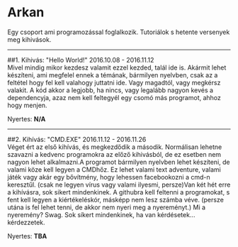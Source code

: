 # Arkan
Egy csoport ami programozással foglalkozik. Tutoriálok s hetente versenyek meg kihivások.

---

##1. Kihivás: "Hello World!"
2016.10.08 - 2016.11.12  
Mivel mindig mikor kezdesz valamit ezzel kezded, talál ide is. Akármit lehet készíteni, ami megfelel ennek a témának, bármilyen nyelvben, csak az a feltétel hogy fel kell valahogy juttatni ide. Vagy magadtól, vagy megkérsz valakit. A kód akkor a legjobb, ha nincs, vagy legalább nagyon kevés a dependencyja, azaz nem kell feltegyél egy csomó más programot, ahhoz hogy menjen.

Nyertes: **N/A**

---

##2. Kihívás: "CMD.EXE"
2016.11.12 - 2016.11.26  
Véget ért az első kihívás, és megkezdődik a második. Normálisan lehetne szavazni a kedvenc programokra az előző kihivásból, de ez esetben nem nagyon lehet alkalmazni.A programot bármilyen nyelvben lehet készíteni, de valami köze kell legyen a CMDhőz. Ez lehet valami text adventure, valami játék vagy akár egy bővítmény, hogy lehessen facebookozni a cmd-n keresztűl. (csak ne legyen vírus vagy valami ilyesmi, persze)Van két hét erre a kihívásra, sok sikert mindenkinek. A githubra kell feltenni a programokat, s fent kell legyen a kiértékeléskór, másképp nem lesz számba véve. (persze utána is fel lehet tenni, de akkor nem nyeri meg a nyereményt.) Mi a nyeremény? Swag.
Sok síkert mindenkinek, ha van kérdésetek... kérdezzetek.

Nyertes: **TBA**
